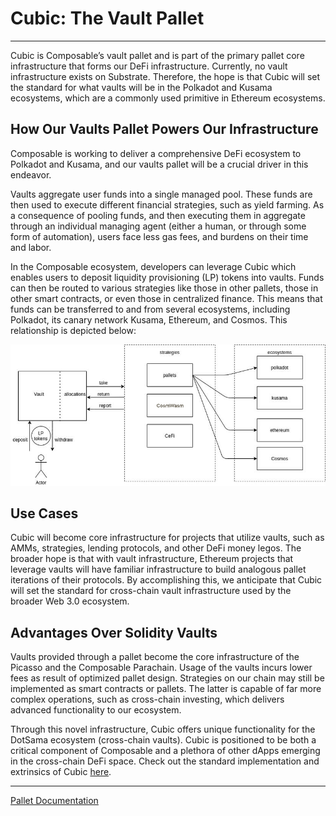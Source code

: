 # Cubic: The Vault Pallet

---

Cubic is Composable’s vault pallet and is part of the primary pallet core infrastructure that forms our DeFi infrastructure. Currently, no vault infrastructure exists on Substrate. Therefore, the hope is that Cubic will set the standard for what vaults will be in the Polkadot and Kusama ecosystems, which are a commonly used primitive in Ethereum ecosystems.


## How Our Vaults Pallet Powers Our Infrastructure

Composable is working to deliver a comprehensive DeFi ecosystem to Polkadot and Kusama, and our vaults pallet will be a crucial driver in this endeavor.

Vaults aggregate user funds into a single managed pool. These funds are then used to execute different financial strategies, such as yield farming. As a consequence of pooling funds, and then executing them in aggregate through an individual managing agent (either a human, or through some form of automation), users face less gas fees, and burdens on their time and labor.

In the Composable ecosystem, developers can leverage Cubic which enables users to deposit liquidity provisioning (LP) tokens into vaults. Funds can then be routed to various strategies like those in other pallets, those in other smart contracts, or even those in centralized finance. This means that funds can be transferred to and from several ecosystems, including Polkadot, its canary network Kusama, Ethereum, and Cosmos. This relationship is depicted below:


![how_our_vaults_pallet_powers_our_infrastructure](./cubic/how-cubic-powers-our-infrastructure.jpg)


## Use Cases

Cubic will become core infrastructure for projects that utilize vaults, such as AMMs, strategies, lending protocols, and other DeFi money legos. The broader hope is that with vault infrastructure, Ethereum projects that leverage vaults will have familiar infrastructure to build analogous pallet iterations of their protocols. By accomplishing this, we anticipate that Cubic will set the standard for cross-chain vault infrastructure used by the broader Web 3.0 ecosystem.


## Advantages Over Solidity Vaults


Vaults provided through a pallet become the core infrastructure of the Picasso and the Composable Parachain. Usage of the vaults incurs lower fees as result of optimized pallet design. Strategies on our chain may still be implemented as smart contracts or pallets. The latter is capable of far more complex operations, such as cross-chain investing, which delivers advanced functionality to our ecosystem.


Through this novel infrastructure, Cubic offers unique functionality for the DotSama ecosystem (cross-chain vaults). Cubic is positioned to be both a critical component of Composable and a plethora of other dApps emerging in the cross-chain DeFi space. Check out the standard implementation and extrinsics of Cubic [here](https://docs.composable.finance/pallets/vault.html).

---

[Pallet Documentation](../pallets/vault.md)